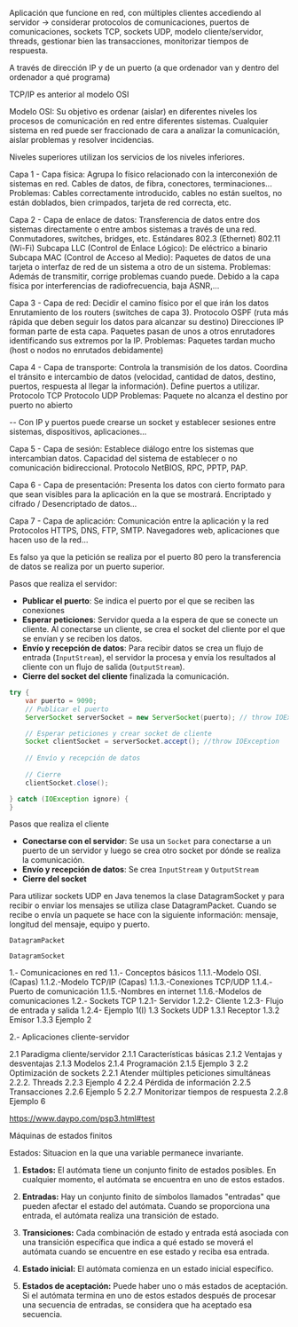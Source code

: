 

Aplicación que funcione en red, con múltiples clientes accediendo al servidor -> considerar protocolos de comunicaciones, puertos de comunicaciones, sockets TCP, sockets UDP, modelo cliente/servidor, threads, gestionar bien las transacciones, monitorizar tiempos de respuesta. 


A través de dirección IP y de un puerto (a que ordenador van y dentro del ordenador a qué programa)

TCP/IP es anterior al modelo OSI

Modelo OSI: Su objetivo es ordenar (aislar) en diferentes niveles los procesos de comunicación en red entre diferentes sistemas. Cualquier sistema en red puede ser fraccionado de cara a analizar la comunicación, aislar problemas y resolver incidencias.

Niveles superiores utilizan los servicios de los niveles inferiores.


Capa 1 - Capa física:  Agrupa lo físico relacionado con la interconexión de sistemas en red. Cables de datos, de fibra, conectores, terminaciones... 
Problemas: Cables correctamente introducido, cables no están sueltos, no están doblados, bien crimpados, tarjeta de red correcta, etc.

Capa 2 - Capa de enlace de datos: Transferencia de datos entre dos sistemas directamente o entre ambos sistemas a través de una red. Conmutadores, switches, bridges, etc. Estándares 802.3 (Ethernet) 802.11 (Wi-Fi)
Subcapa LLC (Control de Enlace Lógico): De eléctrico a binario
Subcapa MAC (Control de Acceso al Medio): Paquetes de datos de una tarjeta o interfaz de red de un sistema a otro de un sistema.
Problemas: Además de transmitir, corrige problemas cuando puede. Debido a la capa física por interferencias de radiofrecuencia, baja ASNR,... 

Capa 3 - Capa de red: Decidir el camino físico por el que irán los datos
Enrutamiento de los routers (switches de capa 3). Protocolo OSPF (ruta más rápida que deben seguir los datos para alcanzar su destino)
Direcciones IP forman parte de esta capa. Paquetes pasan de unos a otros enrutadores identificando sus extremos por la IP.
Problemas: Paquetes tardan mucho (host o nodos no enrutados debidamente)

Capa 4 - Capa de transporte: Controla la transmisión de los datos.  Coordina el tránsito e intercambio de datos (velocidad, cantidad de datos, destino, puertos, respuesta al llegar la información). Define puertos a utilizar. 
Protocolo TCP
Protocolo UDP
Problemas: Paquete no alcanza el destino por puerto no abierto

-- Con IP y puertos puede crearse un socket y establecer sesiones entre sistemas, dispositivos, aplicaciones...


Capa 5 - Capa de sesión: Establece diálogo entre los sistemas que intercambian datos. Capacidad del sistema de establecer o no comunicación bidireccional. 
Protocolo NetBIOS, RPC, PPTP, PAP.

Capa 6 - Capa de presentación: Presenta los datos con cierto formato para que sean visibles para la aplicación en la que se mostrará. 
Encriptado y cifrado / Desencriptado de datos... 

Capa 7 - Capa de aplicación: Comunicación entre la aplicación y la red
Protocolos HTTPS, DNS, FTP, SMTP.
Navegadores web, aplicaciones que hacen uso de la red...







Es falso ya que la petición se realiza por el puerto 80 pero la transferencia de datos se realiza por un puerto superior.

Pasos que realiza el servidor:
- **Publicar el puerto**:  Se indica el puerto por el que se reciben las conexiones
- **Esperar peticiones**: Servidor queda a la espera de que se conecte un cliente. Al conectarse un cliente, se crea el socket del cliente por el que se envían y se reciben los datos. 
- **Envío y recepción de datos**: Para recibir datos se crea un flujo de entrada (`InputStream`), el servidor la procesa y envía los resultados al cliente con un flujo de salida (`OutputStream`).
- **Cierre del socket del cliente** finalizada la comunicación.

```java
try {
	var puerto = 9090;
	// Publicar el puerto
	ServerSocket serverSocket = new ServerSocket(puerto); // throw IOException

	// Esperar peticiones y crear socket de cliente
	Socket clientSocket = serverSocket.accept(); //throw IOException
	
	// Envío y recepción de datos
	
	// Cierre
	clientSocket.close();

} catch (IOException ignore) {
}
```


Pasos que realiza el cliente
* **Conectarse con el servidor**: Se usa un `Socket` para conectarse a un puerto de un servidor y luego se crea otro socket por dónde se realiza la comunicación.
* **Envío y recepción de datos**: Se crea `InputStream` y `OutputStream`
* **Cierre del socket**




Para utilizar sockets UDP en Java tenemos la clase DatagramSocket y para recibir o enviar los mensajes se utiliza clase DatagramPacket. Cuando se recibe o envía un paquete se hace con la siguiente información: mensaje, longitud del mensaje, equipo y puerto.

`DatagramPacket`

`DatagramSocket`





1.- Comunicaciones en red
1.1.- Conceptos básicos
1.1.1.-Modelo OSI. (Capas)
1.1.2.-Modelo TCP/IP (Capas)
1.1.3.-Conexiones TCP/UDP
1.1.4.-Puerto de comunicación
1.1.5.-Nombres en internet
1.1.6.-Modelos de comunicaciones
1.2.- Sockets TCP
1.2.1- Servidor
1.2.2- Cliente
1.2.3- Flujo de entrada y salida
1.2.4- Ejemplo 1(I)
1.3 Sockets UDP
1.3.1 Receptor
1.3.2 Emisor
1.3.3 Ejemplo 2

2.- Aplicaciones cliente-servidor

2.1 Paradigma cliente/servidor
2.1.1 Características básicas
2.1.2 Ventajas y desventajas
2.1.3 Modelos
2.1.4 Programación
2.1.5 Ejemplo 3
2.2 Optimización de sockets
2.2.1 Atender múltiples peticiones simultáneas
2.2.2. Threads
2.2.3 Ejemplo 4
2.2.4 Pérdida de información
2.2.5 Transacciones
2.2.6 Ejemplo 5
2.2.7 Monitorizar tiempos de respuesta
2.2.8 Ejemplo 6

https://www.daypo.com/psp3.html#test


Máquinas de estados finitos

Estados: Situacion en la que una variable permanece invariante.

1. **Estados:** El autómata tiene un conjunto finito de estados posibles. En cualquier momento, el autómata se encuentra en uno de estos estados.
    
2. **Entradas:** Hay un conjunto finito de símbolos llamados "entradas" que pueden afectar el estado del autómata. Cuando se proporciona una entrada, el autómata realiza una transición de estado.
    
3. **Transiciones:** Cada combinación de estado y entrada está asociada con una transición específica que indica a qué estado se moverá el autómata cuando se encuentre en ese estado y reciba esa entrada.
    
4. **Estado inicial:** El autómata comienza en un estado inicial específico.
    
5. **Estados de aceptación:** Puede haber uno o más estados de aceptación. Si el autómata termina en uno de estos estados después de procesar una secuencia de entradas, se considera que ha aceptado esa secuencia.


